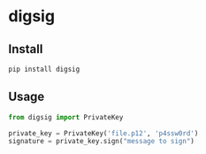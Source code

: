 # digsig

## Install
```bash
pip install digsig
```

## Usage
```python
from digsig import PrivateKey

private_key = PrivateKey('file.p12', 'p4ssw0rd')
signature = private_key.sign("message to sign")
```
